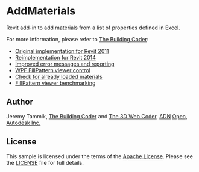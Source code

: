 # AddMaterials

Revit add-in to add materials from a list of properties defined in Excel.

For more information, please refer to [The Building Coder](http://thebuildingcoder.typepad.com):

- [Original implementation for Revit 2011](http://thebuildingcoder.typepad.com/blog/2010/08/add-new-materials-from-list.html#2)
- [Reimplementation for Revit 2014](http://thebuildingcoder.typepad.com/blog/2014/03/adding-new-materials-from-list-updated.html)
- [Improved error messages and reporting](http://thebuildingcoder.typepad.com/blog/2014/03/adding-new-materials-from-list-updated-again.html)
- [WPF FillPattern viewer control](http://thebuildingcoder.typepad.com/blog/2014/04/wpf-fill-pattern-viewer-control.html)
- [Check for already loaded materials](http://thebuildingcoder.typepad.com/blog/2014/04/getting-serious-adding-new-materials-from-list.html)
- [FillPattern viewer benchmarking](http://thebuildingcoder.typepad.com/blog/2014/04/wpf-fill-pattern-viewer-control-benchmark.html)


## Author

Jeremy Tammik,
[The Building Coder](http://thebuildingcoder.typepad.com) and
[The 3D Web Coder](http://the3dwebcoder.typepad.com),
[ADN](http://www.autodesk.com/adn)
[Open](http://www.autodesk.com/adnopen),
[Autodesk Inc.](http://www.autodesk.com)


## License

This sample is licensed under the terms of the [Apache License](http://www.apache.org/licenses).
Please see the [LICENSE](LICENSE) file for full details.
